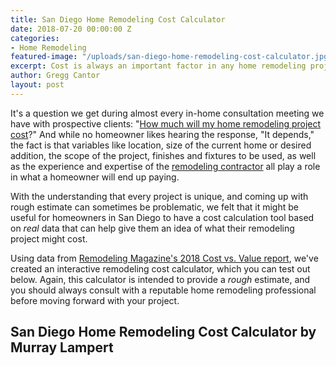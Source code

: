 ```yaml
---
title: San Diego Home Remodeling Cost Calculator
date: 2018-07-20 00:00:00 Z
categories:
- Home Remodeling
featured-image: "/uploads/san-diego-home-remodeling-cost-calculator.jpg"
excerpt: Cost is always an important factor in any home remodeling project. That's why we've created this super-simple San Diego home remodeling cost calculator for local homeowners.
author: Gregg Cantor
layout: post
---
```


It's a question we get during almost every in-home consultation meeting we have with prospective clients: "[How much will my home remodeling project cost](/how-much-will-my-home-remodeling-project-cost/)?" And while no homeowner likes hearing the response, "It depends," the fact is that variables like location, size of the current home or desired addition, the scope of the project, finishes and fixtures to be used, as well as the experience and expertise of the [remodeling contractor](/san-diego-home-remodel-services) all play a role in what a homeowner will end up paying.

With the understanding that every project is unique, and coming up with rough estimate can sometimes be problematic, we felt that it might be useful for homeowners in San Diego to have a cost calculation tool based on _real_ data that can help give them an idea of what their remodeling project might cost.

Using data from [Remodeling Magazine's 2018 Cost vs. Value report](/infographic-2018-cost-vs-value-report-home-remodeling/), we've created an interactive remodeling cost calculator, which you can test out below. Again, this calculator is intended to provide a _rough_ estimate, and you should always consult with a reputable home remodeling professional before moving forward with your project.

## San Diego Home Remodeling Cost Calculator by Murray Lampert

<div class="typeform-widget" data-url="https://zheisey.typeform.com/to/z0xbat" style="width: 100%; height: 1000px;"></div> <script> (function() { var qs,js,q,s,d=document, gi=d.getElementById, ce=d.createElement, gt=d.getElementsByTagName, id="typef_orm", b="https://embed.typeform.com/"; if(!gi.call(d,id)) { js=ce.call(d,"script"); js.id=id; js.src=b+"embed.js"; q=gt.call(d,"script")[0]; q.parentNode.insertBefore(js,q) } })() </script>
